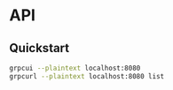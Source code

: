 # API

## Quickstart

```bash
grpcui --plaintext localhost:8080
grpcurl --plaintext localhost:8080 list
```